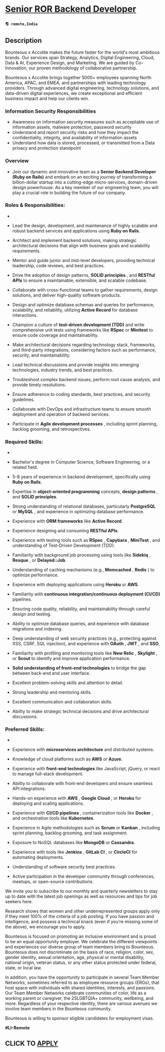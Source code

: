 # [Senior ROR Backend Developer](https://www.remotewlb.com/apply/senior-ror-backend-developer)  
###  
#### `🌎 remote,India`  

## Description

Bounteous x Accolite makes the future faster for the world's most ambitious brands. Our services span Strategy, Analytics, Digital Engineering, Cloud, Data & AI, Experience Design, and Marketing. We are guided by Co-Innovation, our proven methodology of collaborative partnership.

  

Bounteous x Accolite brings together 5000+ employees spanning North America, APAC, and EMEA, and partnerships with leading technology providers. Through advanced digital engineering, technology solutions, and data-driven digital experiences, we create exceptional and efficient business impact and help our clients win.

  

  

### Information Security Responsibilities

* Awareness on information security measures such as acceptable use of information assets, malware protection, password security
* Understand and report security risks and how they impact the confidentiality, integrity, and availability of information assets
* Understand how data is stored, processed, or transmitted from a Data privacy and protection standpoint

  

### Overview

* Join our dynamic and innovative team as a **Senior Backend Developer (Ruby on Rails)** and embark on an exciting journey of transforming a billion-dollar startup into a cutting-edge micro-services, domain-driven design powerhouse. As a key member of our engineering team, you will play a crucial role in building the future of our company.

  

### Roles & Responsibilities:

*   

* Lead the design, development, and maintenance of highly scalable and robust backend services and applications using **Ruby on Rails**.
* Architect and implement backend solutions, making strategic architectural decisions that align with business goals and scalability requirements.
* Mentor and guide junior and mid-level developers, providing technical leadership, code reviews, and best practices.
* Drive the adoption of design patterns, **SOLID principles** , and **RESTful APIs** to ensure a maintainable, extensible, and scalable codebase.
* Collaborate with cross-functional teams to gather requirements, design solutions, and deliver high-quality software products.
* Design and optimize database schemas and queries for performance, scalability, and reliability, utilizing **Active Record** for database interactions.
* Champion a culture of **test-driven development (TDD)** and write comprehensive unit tests using frameworks like **RSpec** or **Minitest** to ensure code coverage and maintainability.
* Make architectural decisions regarding technology stack, frameworks, and third-party integrations, considering factors such as performance, security, and maintainability.
* Lead technical discussions and provide insights into emerging technologies, industry trends, and best practices.
* Troubleshoot complex backend issues, perform root cause analysis, and provide timely resolutions.
* Ensure adherence to coding standards, best practices, and security guidelines.
* Collaborate with DevOps and infrastructure teams to ensure smooth deployment and operation of backend services.
* Participate in **Agile development processes** , including sprint planning, backlog grooming, and retrospectives.

  

### Required Skills:

*   

* Bachelor's degree in Computer Science, Software Engineering, or a related field.
* 5-8 years of experience in backend development, specifically using **Ruby on Rails**.
* Expertise in **object-oriented programming** concepts, **design patterns** , and **SOLID principles**.
* Strong understanding of relational databases, particularly **PostgreSQL** or **MySQL** , and experience in optimizing database performance.
* Experience with **ORM frameworks** like **Active Record**.
* Experience designing and consuming **RESTful APIs**.
* Experience with testing tools such as **RSpec** , **Capybara** , **MiniTest** , and understanding of Test-Driven Development (TDD).
* Familiarity with background job processing using tools like **Sidekiq** , **Resque** , or **Delayed::Job**.
* Understanding of caching mechanisms (e.g., **Memcached** , **Redis** ) to optimize performance.
* Experience with deploying applications using **Heroku** or **AWS**.
* Familiarity with **continuous integration/continuous deployment (CI/CD)** pipelines.
* Ensuring code quality, reliability, and maintainability through careful design and testing.
* Ability to optimize database queries, and experience with database migrations and indexing.
* Deep understanding of web security practices (e.g., protecting against XSS, CSRF, SQL injection), and experience with **OAuth** , **JWT** , and **SSO**.
* Familiarity with profiling and monitoring tools like **New Relic** , **Skylight** , or **Scout** to identify and improve application performance.
*  **Solid understanding of front-end technologies** to bridge the gap between back-end and user interface.
* Excellent problem-solving skills and attention to detail.
* Strong leadership and mentoring skills.
* Excellent communication and collaboration skills.
* Ability to make strategic technical decisions and drive architectural discussions.

  

### Preferred Skills:

*   

* Experience with **microservices architecture** and distributed systems. 
* Knowledge of cloud platforms such as **AWS** or **Azure**. 
* Experience with **front-end technologies** like JavaScript, jQuery, or react to manage full-stack development.
* Ability to collaborate with front-end developers and ensure seamless API integrations.
* Hands-on experience with **AWS** , **Google Cloud** , or **Heroku** for deploying and scaling applications.
* Experience with **CI/CD pipelines** , containerization tools like **Docker** , and orchestration tools like **Kubernetes**.
* Experience in Agile methodologies such as **Scrum** or **Kanban** , including sprint planning, backlog grooming, and task assignment.
* Exposure to NoSQL databases like **MongoDB** or **Cassandra**. 
* Experience with tools like **Jenkins** , **GitLab CI** , or **CircleCI** for automating deployments.
* Understanding of software security best practices. 
* Active participation in the developer community through conferences, meetups, or open-source contributions. 

  

We invite you to subscribe to our monthly and quarterly newsletters to stay up to date with the latest job openings as well as resources and tips for job seekers here.

  

Research shows that women and other underrepresented groups apply only if they meet 100% of the criteria of a job posting. If you have passion and intelligence, and possess a technical knack (even if you’re missing some of the above), we encourage you to apply.

  

Bounteous is focused on promoting an inclusive environment and is proud to be an equal opportunity employer. We celebrate the different viewpoints and experiences our diverse group of team members bring to Bounteous. Bounteous does not discriminate on the basis of race, religion, color, sex, gender identity, sexual orientation, age, physical or mental disability, national origin, veteran status, or any other status protected under federal, state, or local law.

  

In addition, you have the opportunity to participate in several Team Member Networks, sometimes referred to as employee resource groups (ERGs), that host space with individuals with shared identities, interests, and passions. Our Team Member Networks celebrate communities of color, life as a working parent or caregiver, the 2SLGBTQIA+ community, wellbeing, and more. Regardless of your respective identity, there are various avenues we involve team members in the Bounteous community.

  

Bounteous is willing to sponsor eligible candidates for employment visas.

  

 **#LI-Remote**

  
## CLICK TO [APPLY](https://www.remotewlb.com/apply/senior-ror-backend-developer)

